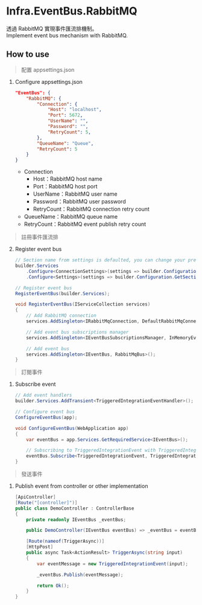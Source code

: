 # Infra.EventBus.RabbitMQ

透過 RabbitMQ 實現事件匯流排機制。  
Implement event bus mechanism with RabbitMQ.

## How to use

> 配置 appsettings.json

1. Configure appsettings.json

    ```json
    "EventBus": {
        "RabbitMQ": {
            "Connection": {
                "Host": "localhost",
                "Port": 5672,
                "UserName": "",
                "Password": "",
                "RetryCount": 5,
            },
            "QueueName": "Queue",
            "RetryCount": 5
        }
    }
    ```

    - Connection
        - Host：RabbitMQ host name
        - Port：RabbitMQ host port
        - UserName：RabbitMQ user name
        - Password：RabbitMQ user password
        - RetryCount：RabbitMQ connection retry count
    - QueueName：RabbitMQ queue name
    - RetryCount：RabbitMQ event publish retry count

> 註冊事件匯流排

2. Register event bus

    ```csharp
    // Section name from settings is defaulted, you can change your prefer naming, but field structure must be the same!
    builder.Services
        .Configure<ConnectionSettings>(settings => builder.Configuration.GetSection(ConnectionSettings.SectionName).Bind(settings))
        .Configure<Settings>(settings => builder.Configuration.GetSection(Settings.SectionName).Bind(settings));

    // Register event bus
    RegisterEventBus(builder.Services);
    ```

    ```csharp
    void RegisterEventBus(IServiceCollection services)
    {
        // Add RabbitMQ connection
        services.AddSingleton<IRabbitMqConnection, DefaultRabbitMqConnection>();

        // Add event bus subscriptions manager
        services.AddSingleton<IEventBusSubscriptionsManager, InMemoryEventBusSubscriptionsManager>();

        // Add event bus
        services.AddSingleton<IEventBus, RabbitMqBus>();
    }
    ```

> 訂閱事件

1. Subscribe event

    ```csharp
    // Add event handlers
    builder.Services.AddTransient<TriggeredIntegrationEventHandler>();
    ```

    ```csharp
    // Configure event bus
    ConfigureEventBus(app);
    ```

    ```csharp
    void ConfigureEventBus(WebApplication app)
    {
        var eventBus = app.Services.GetRequiredService<IEventBus>();

        // Subscribing to TriggeredIntegrationEvent with TriggeredIntegrationEventHandler.
        eventBus.Subscribe<TriggeredIntegrationEvent, TriggeredIntegrationEventHandler>();
    }
    ```

> 發送事件

1. Publish event from controller or other implementation

    ```csharp
    [ApiController]
    [Route("[controller]")]
    public class DemoController : ControllerBase
    {
        private readonly IEventBus _eventBus;

        public DemoController(IEventBus eventBus) => _eventBus = eventBus;

        [Route(nameof(TriggerAsync))]
        [HttpPost]
        public async Task<ActionResult> TriggerAsync(string input)
        {
            var eventMessage = new TriggeredIntegrationEvent(input);

            _eventBus.Publish(eventMessage);

            return Ok();
        }
    }
    ```
